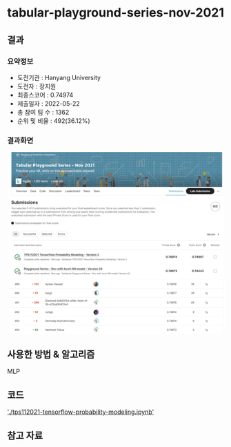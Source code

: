 # tabular-playground-series-nov-2021

## 결과

### 요약정보

- 도전기관 : Hanyang University
- 도전자 : 장지원
- 최종스코어 : 0.74974
- 제출일자 : 2022-05-22
- 총 참여 팀 수 : 1362
- 순위 및 비율 : 492(36.12%)

### 결과화면

![leaderboard](./img/score.png)
![leaderboard](./img/leaderboard.png)

## 사용한 방법 & 알고리즘
MLP

## 코드
['./tps112021-tensorflow-probability-modeling.ipynb'](./tps112021-tensorflow-probability-modeling.ipynb)

## 참고 자료
